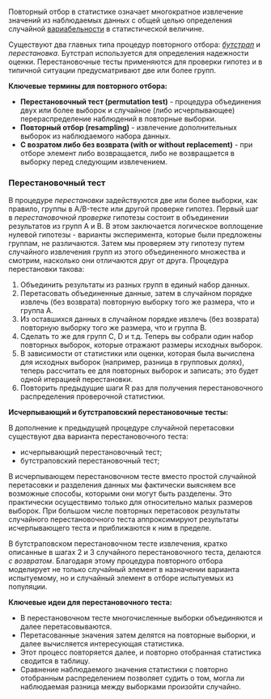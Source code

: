 Повторный отбор в статистике означает многократное извлечение значений из наблюдаемых данных с общей целью определения случайной [вариабельности](https://github.com/sutourisu/Practical-statistic/blob/main/%D0%A0%D0%B0%D0%B7%D0%B2%D0%B5%D0%B4%D1%8B%D0%B2%D0%B0%D1%82%D0%B5%D0%BB%D1%8C%D0%BD%D1%8B%D0%B9%20%D0%B0%D0%BD%D0%B0%D0%BB%D0%B8%D0%B7/%D0%9E%D1%86%D0%B5%D0%BD%D0%BA%D0%B8%20%D0%B2%D0%B0%D1%80%D0%B8%D0%B0%D0%B1%D0%B5%D0%BB%D1%8C%D0%BD%D0%BE%D1%81%D1%82%D0%B8.md) в статистической величине.

Существуют два главных типа процедур повторного отбора: [*бутстрап*](https://github.com/sutourisu/Practical-statistic/blob/main/%D0%A0%D0%B0%D1%81%D0%BF%D1%80%D0%B5%D0%B4%D0%B5%D0%BB%D0%B5%D0%BD%D0%B8%D0%B5%20%D0%B4%D0%B0%D0%BD%D0%BD%D1%8B%D1%85%20%D0%B8%20%D1%80%D0%B0%D1%81%D0%BF%D1%80%D0%B5%D0%B4%D0%B5%D0%BB%D0%B5%D0%BD%D0%B8%D0%B5%20%D0%B2%D1%8B%D0%B1%D0%BE%D1%80%D0%BE%D0%BA/%D0%92%D1%8B%D0%B1%D0%BE%D1%80%D0%BE%D1%87%D0%BD%D0%BE%D0%B5%20%D1%80%D0%B0%D1%81%D0%BF%D1%80%D0%B5%D0%B4%D0%B5%D0%BB%D0%B5%D0%BD%D0%B8%D0%B5%20%D1%81%D1%82%D0%B0%D1%82%D0%B8%D1%81%D1%82%D0%B8%D1%87%D0%B5%D1%81%D0%BA%D0%BE%D0%B9%20%D0%B2%D0%B5%D0%BB%D0%B8%D1%87%D0%B8%D0%BD%D1%8B.md) и *перестановка*. Бутстрап используется для определения надежности оценки. Перестановочные тесты применяются для проверки гипотез и в типичной ситуации предусматривают две или более групп.

**Ключевые термины для повторного отбора:**

* **Перестановочный тест (permutation test)** - процедура объединения двух или более выборок и случайное (либо исчерпывающее) перераспределение наблюдений в повторные выборки.
* **Повторный отбор (resampling)** - извлечение дополнительных выборок из наблюдаемого набора данных.
* **С возратом либо без возврата (with or without replacement)** - при отборе элемент либо возвращается, либо не возвращается в выборку перед следующим извлечением.

### Перестановочный тест

В процедуре *перестановки* задействуются две или более выборки, как правило, группы в A/B-тесте или другой проверке гипотез. Первый шаг в *перестановочной проверке* гипотезы состоит в объединении результатов из групп A и B. В этом заключается логическое воплощение нулевой гипотезы - варианты эксперимента, которые были предложены группам, не различаются. Затем мы проверяем эту гипотезу путем случайного извлечения групп из этого объединенного множества и смотрим, насколько они отличаются друг от друга. Процедура перестановки такова:

1. Объединить результаты из разных групп в единый набор данных.
2. Перетасовать объединенные данные, затем в случайном порядке извлечь (без возврата) повторную выборку того же размера, что и группа A.
3. Из оставшихся данных в случайном порядке ивзлечь (без возврата) повторную выборку того же размера, что и группа B.
4. Сделать то же для групп C, D и т.д. Теперь вы собрали один набор повторных выборок, которые отражают размеры исходных выборок.
5. В зависимости от статистики или оценки, которая была вычислена для исходных выборок (например, разница в групповых долях), теперь рассчитать ее для повторных выборок и записать; это будет одной итерацией перестановки.
6. Повторить предыдущие шаги R раз для получения перестановочного распределения проверочной статистики.

**Исчерпывающий и бутстраповский перестановочные тесты:**

В дополнение к предыдущей процедуре случайной перетасовки существуют два варианта перестановочного теста:

* исчерпывающий перестановочный тест;
* бутстраповский перестановочный тест;

В исчерпывающем перестановочном тесте вместо простой случайной перетасовки и разделения данных мы фактически выясняем все возможные способы, которыми они могут быть разделены. Это практически осуществимо только для относительно малых размеров выборок. При большом числе повторных перетасовок результаты случайного перестановочного теста аппроксимируют результаты исчерпывающего теста и приближаются к ним в пределе.

В бутстраповском перестановочном тесте извлечения, кратко описанные в шагах 2 и 3 случайного перестановочного теста, делаются *с возвратом*. Благодаря этому процедура повторного отбора моделирует не только случайный элемент в назначении варианта испытуемому, но и случайный элемент в отборе испытуемых из популяции.

**Ключевые идеи для перестановочного теста:**

* В перестановочном тесте многочисленные выборки объединяются и далее перетасовываются.
* Перетасованные значения затем делятся на повторные выборки, и далее вычисляется интересующая статистика.
* Этот процесс повторяется далее, и повторно отобранная статистика сводится в таблицу.
* Сравнение наблюдаемого значения статистики с повторно отобранным распределением позволяет судить о том, могла ли наблюдаемая разница между выборками произойти случайно.
